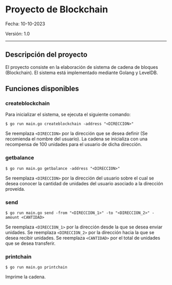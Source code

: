 # Proyecto de Blockchain

Fecha: 10-10-2023

Versión: 1.0

----

## Descripción del proyecto

El proyecto consiste en la elaboración de sistema de cadena de bloques (Blockchain). El sistema está implementado mediante Golang y LevelDB.


## Funciones disponibles

### createblockchain

Para inicializar el sistema, se ejecuta el siguiente comando:

```$ go run main.go createblockchain -address "<DIRECCION>"```

Se reemplaza `<DIRECCION>` por la dirección que se desea definir (Se recomienda el nombre del usuario). La cadena se inicializa con una recompensa de 100 unidades para el usuario de dicha dirección.

### getbalance

```$ go run main.go getbalance -address "<DIRECCION>"```

Se reemplaza `<DIRECCION>` por la dirección del usuario sobre el cual se desea conocer la cantidad de unidades del usuario asociado a la dirección proveída.

### send

```$ go run main.go send -from "<DIRECCION_1>" -to "<DIRECCION_2>" -amount <CANTIDAD>```

Se reemplaza `<DIRECCION_1>` por la dirección desde la que se desea enviar unidades. Se reemplaza `<DIRECCION_2>` por la dirección hacia la que se desea recibir unidades. Se reemplaza `<CANTIDAD>` por el total de unidades que se desea transferir.

### printchain

```$ go run main.go printchain```

Imprime la cadena.
